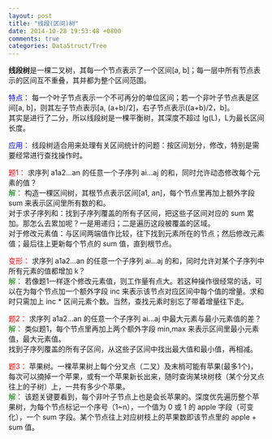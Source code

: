 ```yaml
---
layout: post
title: "线段(区间)树"
date: 2014-10-28 19:53:48 +0800
comments: true
categories: DataStruct/Tree
---
```


**线段树**是一棵二叉树，其每一个节点表示了一个区间[a, b]；每一层中所有节点表示的区间互不重叠，其并都为整个区间范围。

<font color='blue'>特点：</font> 每一个叶子节点表示一个不可再分的单位区间；若一个非叶子节点表是区间[a, b]，则其左子节点表示[a, (a+b)/2]，右子节点表示((a+b)/2，b]。  
其实是进行了二分，所以线段树是一棵平衡树，其深度不超过 lg(L)，L为最长区间长度。

<font color='blue'>应用：</font> 线段树适合用来处理有关区间统计的问题：按区间划分，修改，特别是需要经常进行查找操作时。

<font color='red'>题1：</font> 求序列 a1a2...an 的任意一个子序列 ai...aj 的和，同时允许动态修改每个元素的值？  
<font color='green'>解：</font> 构造一棵区间树，其根节点表示区间[a1, an]，每个节点里再加上额外字段 sum 来表示区间里所有数的和。  
对于求子序列和：找到子序列覆盖的所有子区间，把这些子区间对应的 sum 累加。那怎么去累加呢？一是用递归；二是遍历这段被覆盖的区域。  
对于修改元素值：与区间两端值作比较，往下找到元素所在的节点；然后修改元素值；最后往上更新每个节点的 sum 值，直到根节点。

<font color='red'>变形：</font> 求序列 a1a2...an 的任意一个子序列 ai...aj 的和，同时允许对某个子序列中所有元素的值都增加 k？  
<font color='green'>解：</font> 若像题1一样逐个修改元素值，则工作量有点大。若这种操作很经常的话，可以在为每个节点加一个额外字段 inc 来表示该节点对应区间中每个值的增量。求和时只需加上 inc * 区间元素个数。当然，查找元素时别忘了带着增量往下走。

<font color='red'>题2：</font> 求序列 a1a2...an 的任意一个子序列 ai...aj 中最大元素与最小元素值的差？  
<font color='green'>解：</font> 类似题1，每个节点里再加上两个额外字段 min,max 来表示区间里最小元素值，最大元素值。  
找到子序列覆盖的所有子区间，从这些子区间中找出最大值和最小值，再相减。  

<font color='red'>题3：</font> 苹果树。一棵苹果树上每个分叉点（二叉）及末梢可能有苹果(最多1个)，每次可以摘掉一个苹果，或有一个苹果新长出来，随时查询某块树枝（某个分叉点往上的子树）上，一共有多少个苹果。  
<font color='green'>解：</font> 该题关键要看到，每个非叶子节点上也是会长苹果的。深度优先遍历整个苹果树，为每个节点标记一个序号（1~n），一个值为 0 或 1 的 apple 字段（可变化），一个 sum 字段。某个节点往上对应树枝上的苹果数即该节点里的 apple + sum 值。








